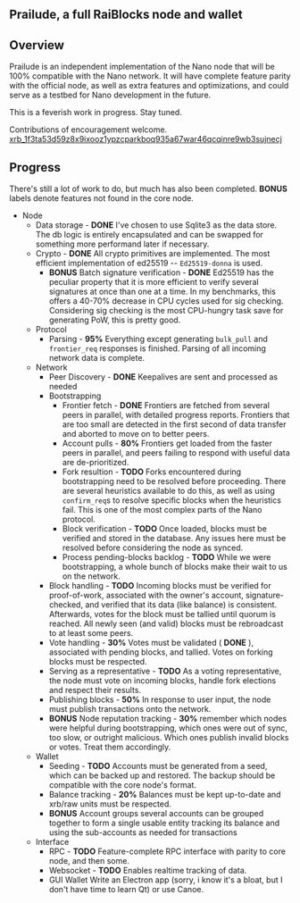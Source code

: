 Prailude, a full RaiBlocks node and wallet
------------------------

## Overview

Prailude is an independent implementation of the Nano node that will be 100% compatible with the Nano network. It will have complete feature parity with the official node, as well as extra features and optimizations, and could serve as a testbed for Nano development in the future.

This is a feverish work in progress. Stay tuned.

Contributions of encouragement welcome. [xrb_1f3ta53d59z8x9ixooz1ypzcparkboq935a67war46qcqinre9wb3sujnecj](xrb:xrb_1f3ta53d59z8x9ixooz1ypzcparkboq935a67war46qcqinre9wb3sujnecj)

## Progress

There's still a lot of work to do, but much has also been completed. **BONUS** labels denote features not found in the core node.

* Node
  * Data storage - **DONE**
    I've chosen to use Sqlite3 as the data store. The db logic is entirely encapsulated and can be swapped for something more performand later if necessary.
  * Crypto - **DONE**
    All crypto primitives are implemented. The most efficient implementation of ed25519 -- `Ed25519-donna` is used.
    * **BONUS** Batch signature verification - **DONE**
      Ed25519 has the peculiar property that it is more efficient to verify several signatures at once than one at a time. In my benchmarks, this offers a 40-70% decrease in CPU cycles used for sig checking. Considering sig checking is the most CPU-hungry task save for generating PoW, this is pretty good.
  * Protocol
    * Parsing - **95%**
      Everything except generating `bulk_pull` and `frontier_req` responses is finished. Parsing of all incoming network data is complete.
  * Network
    * Peer Discovery - **DONE**
      Keepalives are sent and processed as needed
    * Bootstrapping
      * Frontier fetch - **DONE**
        Frontiers are fetched from several peers in parallel, with detailed progress reports. Frontiers that are too small are detected in the first second of data transfer and aborted to move on to better peers.
      * Account pulls - **80%**
        Frontiers get loaded from the faster peers in parallel, and peers failing to respond with useful data are de-prioritized.
      * Fork resultion - **TODO**
        Forks encountered during bootstrapping need to be resolved before proceeding. There are several heuristics available to do this, as well as using `confirm_req`s to resolve specific blocks when the heuristics fail. This is one of the most complex parts of the Nano protocol.
      * Block verification - **TODO**
        Once loaded, blocks must be verified and stored in the database. Any issues here must be resolved  before considering the node as synced.
      * Process pending-blocks backlog - **TODO**
        While we were bootstrapping, a whole bunch of blocks make their wait to us on the network.
    * Block handling - **TODO**
      Incoming blocks must be verified for proof-of-work, associated with the owner's account, signature-checked, and verified that its data (like balance) is consistent. Afterwards, votes for the block must be tallied until quorum is reached. All newly seen (and valid) blocks must be rebroadcast to at least some peers.
    * Vote handling -  **30%**
      Votes must be validated ( **DONE** ), associated with pending blocks, and tallied. Votes on forking blocks must be respected.
    * Serving as a representative - **TODO**
      As a voting representative, the node must vote on incoming blocks, handle fork elections and respect their results.
    * Publishing blocks - **50%**
      In response to user input, the node must publish transactions onto the network.
    * **BONUS** Node reputation tracking - **30%**
      remember which nodes were helpful during bootstrapping, which ones were out of sync, too slow, or outright malicious. Which ones publish invalid blocks or votes. Treat them accordingly.
  * Wallet
    * Seeding - **TODO**
      Accounts must be generated from a seed, which can be backed up and restored. The backup should be compatible with the core node's format.
    * Balance tracking - **20%**
      Balances must be kept up-to-date and xrb/raw units must be respected.
    * **BONUS** Account groups
      several accounts can be grouped together to form a single usable entity tracking its balance and using the sub-accounts as needed for transactions
  * Interface
    * RPC - **TODO**
      Feature-complete RPC interface with parity to core node, and then some.
    * Websocket - **TODO**
      Enables realtime tracking of data.
    * GUI Wallet
      Write an Electron app (sorry, i know it's a bloat, but I don't have time to learn Qt) or use Canoe.
  
